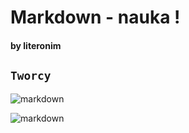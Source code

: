 # Markdown - nauka !
#### by literonim


## <code>__Tworcy__</code>

![markdown](http://upload.wikimedia.org/wikipedia/en/a/ae/John_Gruber.jpeg)

![markdown](http://upload.wikimedia.org/wikipedia/commons/thumb/0/06/Aaron_Swartz_profile.jpg/432px-Aaron_Swartz_profile.jpg)
